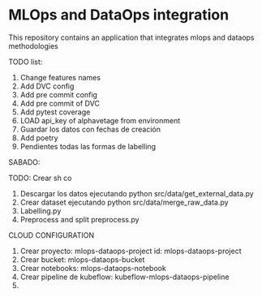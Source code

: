 # MLOps and DataOps integration


This repository contains an application that integrates mlops and dataops methodologies


TODO list:

1. Change features names
2. Add DVC config
3. Add pre commit config
4. Add pre commit of DVC
5. Add pytest coverage
6. LOAD api_key of alphavetage from environment
7. Guardar los datos con fechas de creación
8. Add poetry 
9. Pendientes todas las formas de labelling


SABADO:


TODO: Crear sh co 

1. Descargar los datos ejecutando python src/data/get_external_data.py
2. Crear dataset ejecutando python src/data/merge_raw_data.py
3. Labelling.py
4. Preprocess and split preprocess.py













CLOUD CONFIGURATION

1. Crear proyecto: mlops-dataops-project   id: 	mlops-dataops-project
2. Crear bucket: mlops-dataops-bucket
3. Crear notebooks: mlops-dataops-notebook
4. Crear pipeline de kubeflow: kubeflow-mlops-dataops-pipeline
5. 

